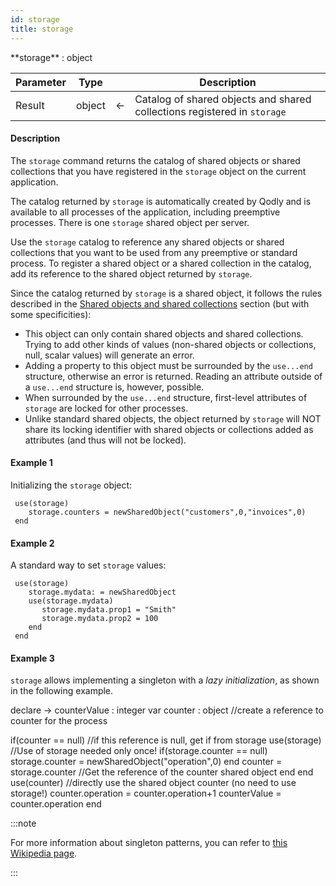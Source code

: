 ```yaml
---
id: storage
title: storage
---
```



<!-- REF #_command_.storage.Syntax -->**storage** : object<!-- END REF -->


<!-- REF #_command_.storage.Params -->
|Parameter|Type||Description|
|---------|--- |:---:|------|
|Result|object|<-|Catalog of shared objects and shared collections registered in `storage`|
<!-- END REF -->



#### Description

The `storage` command <!-- REF #_command_.storage.Summary -->returns the catalog of shared objects or shared collections that you have registered in the `storage` object on the current application<!-- END REF -->.

The catalog returned by `storage` is automatically created by Qodly and is available to all processes of the application, including preemptive processes. There is one `storage` shared object per server.

Use the `storage` catalog to reference any shared objects or shared collections that you want to be used from any preemptive or standard process. To register a shared object or a shared collection in the catalog, add its reference to the shared object returned by `storage`.

Since the catalog returned by `storage` is a shared object, it follows the rules described in the [Shared objects and shared collections](../basics/lang-shared.md) section (but with some specificities):

- This object can only contain shared objects and shared collections. Trying to add other kinds of values (non-shared objects or collections, null, scalar values) will generate an error.
- Adding a property to this object must be surrounded by the `use...end` structure, otherwise an error is returned. Reading an attribute outside of a `use...end` structure is, however, possible.
- When surrounded by the `use...end` structure, first-level attributes of `storage` are locked for other processes.
- Unlike standard shared objects, the object returned by `storage` will NOT share its locking identifier with shared objects or collections added as attributes (and thus will not be locked).

#### Example 1

Initializing the `storage` object:

```qs
 use(storage)
    storage.counters = newSharedObject("customers",0,"invoices",0)
 end
```

#### Example 2

A standard way to set `storage` values:

```qs
 use(storage)
    storage.mydata: = newSharedObject
    use(storage.mydata)
       storage.mydata.prop1 = "Smith"
       storage.mydata.prop2 = 100
    end
 end
```

#### Example 3

`storage` allows implementing a singleton with a *lazy initialization*, as shown in the following example.


 declare -> counterValue : integer
 var counter : object //create a reference to counter for the process

 if(counter == null) //if this reference is null, get if from storage
    use(storage) //Use of storage needed only once!
       if(storage.counter == null)
          storage.counter = newSharedObject("operation",0)
       end
       counter = storage.counter //Get the reference of the counter shared object
    end
 end
 use(counter) //directly use the shared object counter (no need to use storage!)
    counter.operation = counter.operation+1
    counterValue = counter.operation
 end

:::note

For more information about singleton patterns, you can refer to [this Wikipedia page](https://en.wikipedia.org/wiki/Singleton_pattern).

:::
